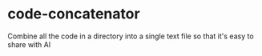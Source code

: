 # code-concatenator
Combine all the code in a directory into a single text file so that it's easy to share with AI
